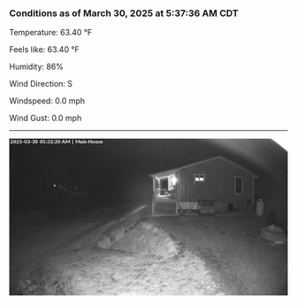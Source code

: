 ### Conditions as of March 30, 2025 at 5:37:36 AM CDT 

Temperature: 63.40 &deg;F

Feels like: 63.40 &deg;F

Humidity: 86%

Wind Direction: S

Windspeed: 0.0 mph

Wind Gust: 0.0 mph

---

<img src="./images/latest.jpeg"/>

